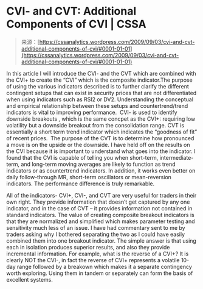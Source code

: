<!--yml
category: 未分类
date: 2024-05-12 18:49:46
-->

# CVI- and CVT: Additional Components of CVI | CSSA

> 来源：[https://cssanalytics.wordpress.com/2009/09/03/cvi-and-cvt-additional-components-of-cvi/#0001-01-01](https://cssanalytics.wordpress.com/2009/09/03/cvi-and-cvt-additional-components-of-cvi/#0001-01-01)

In this article I will introduce the CVI- and the CVT which are combined with the CVI+ to create the “CVI” which is the composite indicator.The purpose of using the various indicators described is to further clarify the different contingent setups that can exist in security prices that are not differentiated when using indicators such as RSI2 or DV2\. Understanding the conceptual and empirical relationship between these setups and countertrend/trend indicators is vital to improving performance.  CVI- is used to identify downside breakouts , which is the same concpet as the CVI+: requiring low volatility but a downside breakout from the consolidation range. CVT is essentially a short term trend indicator which indicates the “goodness of fit” of recent prices.  The purpose of the CVT is to determine how pronounced a move is on the upside or the downside. I have held off on the results on the CVI because it is important to understand what goes into the indicator. I found that the CVI is capable of telling you when short-term, intermediate-term, and long-term moving averages are likely to function as trend indicators or as countertrend indicators. In addition, it works even better on daily follow-through MR, short-term oscillators or mean-reversion indicators. The performance difference is truly remarkable.

All of the indicators- CVI+, CVI-, and CVT are very useful for traders in their own right. They provide information that doesn’t get captured by any one indicator, and in the case of CVT – it provides information not contained in standard indicators. The value of creating composite breakout indicators is that they are normalized and simplified which makes parameter testing and sensitivity much less of an issue. I have had commentary sent to me by traders asking why I bothered separating the two as I could have easily combined them into one breakout indicator. The simple answer is that using each in isolation produces superior results, and also they provide incremental information. For example, what is the reverse of a CVI+? It is clearly NOT the CVI-, in fact the reverse of CVI+ represents a volatile 10-day range followed by a breakown which makes it a separate contingency worth exploring. Using them in tandem or separately can form the basis of excellent systems.